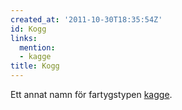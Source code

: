 ```yaml
---
created_at: '2011-10-30T18:35:54Z'
id: Kogg
links:
  mention:
  - kagge
title: Kogg
---
```


Ett annat namn för fartygstypen [kagge].

  [kagge]: kagge
